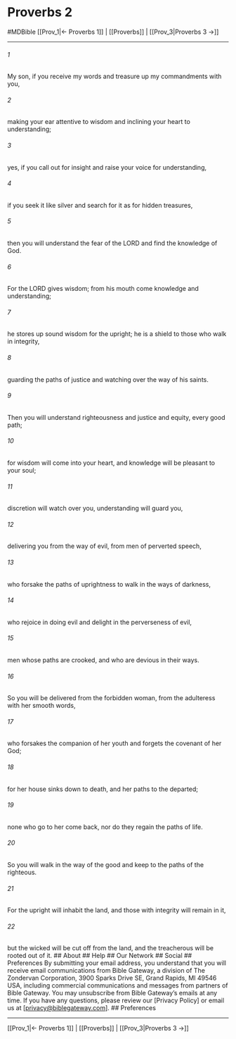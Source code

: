 # Proverbs 2
#MDBible
[[Prov_1|← Proverbs 1]] | [[Proverbs]] | [[Prov_3|Proverbs 3 →]]

***






###### 1 


My son, if you receive my words and treasure up my commandments with you, 





###### 2 


making your ear attentive to wisdom and inclining your heart to understanding; 





###### 3 


yes, if you call out for insight and raise your voice for understanding, 





###### 4 


if you seek it like silver and search for it as for hidden treasures, 





###### 5 


then you will understand the fear of the LORD and find the knowledge of God. 





###### 6 


For the LORD gives wisdom; from his mouth come knowledge and understanding; 





###### 7 


he stores up sound wisdom for the upright; he is a shield to those who walk in integrity, 





###### 8 


guarding the paths of justice and watching over the way of his saints. 





###### 9 


Then you will understand righteousness and justice and equity, every good path; 





###### 10 


for wisdom will come into your heart, and knowledge will be pleasant to your soul; 





###### 11 


discretion will watch over you, understanding will guard you, 





###### 12 


delivering you from the way of evil, from men of perverted speech, 





###### 13 


who forsake the paths of uprightness to walk in the ways of darkness, 





###### 14 


who rejoice in doing evil and delight in the perverseness of evil, 





###### 15 


men whose paths are crooked, and who are devious in their ways. 





###### 16 


So you will be delivered from the forbidden woman, from the adulteress with her smooth words, 





###### 17 


who forsakes the companion of her youth and forgets the covenant of her God; 





###### 18 


for her house sinks down to death, and her paths to the departed; 





###### 19 


none who go to her come back, nor do they regain the paths of life. 





###### 20 


So you will walk in the way of the good and keep to the paths of the righteous. 





###### 21 


For the upright will inhabit the land, and those with integrity will remain in it, 





###### 22 


but the wicked will be cut off from the land, and the treacherous will be rooted out of it. ## About ## Help ## Our Network ## Social ## Preferences By submitting your email address, you understand that you will receive email communications from Bible Gateway, a division of The Zondervan Corporation, 3900 Sparks Drive SE, Grand Rapids, MI 49546 USA, including commercial communications and messages from partners of Bible Gateway. You may unsubscribe from Bible Gateway&rsquo;s emails at any time. If you have any questions, please review our [Privacy Policy] or email us at [privacy@biblegateway.com]. ## Preferences

***

[[Prov_1|← Proverbs 1]] | [[Proverbs]] | [[Prov_3|Proverbs 3 →]]
